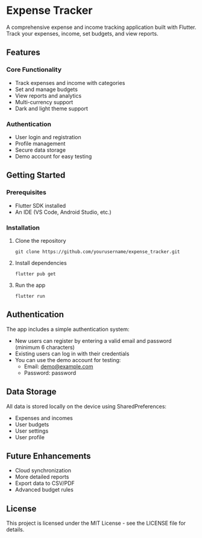 # Expense Tracker

A comprehensive expense and income tracking application built with Flutter. Track your expenses, income, set budgets, and view reports.

## Features

### Core Functionality
- Track expenses and income with categories
- Set and manage budgets
- View reports and analytics
- Multi-currency support
- Dark and light theme support

### Authentication
- User login and registration
- Profile management
- Secure data storage
- Demo account for easy testing

## Getting Started

### Prerequisites
- Flutter SDK installed
- An IDE (VS Code, Android Studio, etc.)

### Installation
1. Clone the repository
   ```
   git clone https://github.com/yourusername/expense_tracker.git
   ```
2. Install dependencies
   ```
   flutter pub get
   ```
3. Run the app
   ```
   flutter run
   ```

## Authentication

The app includes a simple authentication system:
- New users can register by entering a valid email and password (minimum 6 characters)
- Existing users can log in with their credentials
- You can use the demo account for testing:
  - Email: demo@example.com
  - Password: password

## Data Storage

All data is stored locally on the device using SharedPreferences:
- Expenses and incomes
- User budgets
- User settings
- User profile

## Future Enhancements
- Cloud synchronization
- More detailed reports
- Export data to CSV/PDF
- Advanced budget rules

## License
This project is licensed under the MIT License - see the LICENSE file for details.
